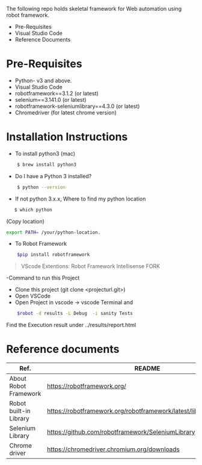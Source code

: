 The following repo holds skeletal framework for Web automation using robot framework. 

  - Pre-Requisites
  - Visual Studio Code
  - Reference Documents

# Pre-Requisites

  - Python- v3 and above.
  - Visual Studio Code
  - robotframework==3.1.2 (or latest)
  - selenium==3.141.0 (or latest)
  - robotframework-seleniumlibrary==4.3.0 (or latest)
  - Chromedriver (for latest chrome version)

# Installation Instructions
  - To install python3 (mac)
```sh
    $ brew install python3
```
  - Do I have a Python 3 installed?
```sh
    $ python --version
```
  - If not python 3.x.x, Where to find my python location
```sh
   $ which python
```
(Copy location)
```sh
export PATH= /your/python-location.
```
  - To Robot Framework
```sh
    $pip install robotframework
```
> VScode Extentions: Robot Framework Intellisense FORK

  -Command to run this Project
* Clone this project (git clone <projecturl.git>)
* Open VSCode
* Open Project in vscode -> vscode Terminal and
```sh
    $robot -d results -L Debug  -i sanity Tests
```
Find the Execution result under ../results/report.html

# Reference documents
| Ref. | README |
| ------ | ------ |
| About Robot Framework | https://robotframework.org/ |
| Robot built-in Library | https://robotframework.org/robotframework/latest/libraries/BuiltIn.html |
| Selenium Library | https://github.com/robotframework/SeleniumLibrary |
| Chrome driver | https://chromedriver.chromium.org/downloads |
